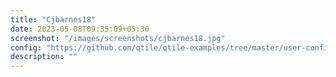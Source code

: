```yaml
---
title: "Cjbarnes18"
date: 2023-05-08T09:35:09+05:30
screenshot: "/images/screenshots/cjbarnes18.jpg"
config: "https://github.com/qtile/qtile-examples/tree/master/user-configs/cjbarnes"
description: ""
---
```

